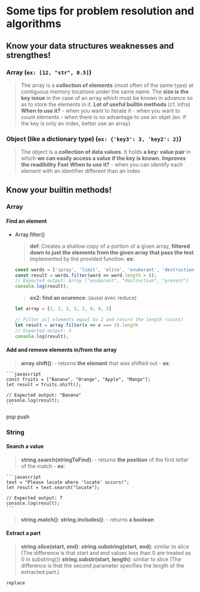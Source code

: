 # Some tips for problem resolution and algorithms

## Know your data structures weaknesses and strengthes!

### Array (`ex: [12, "str", 0.5]`)

> The array is a **collection of elements** (most often of the same type) at contiguous memory locations under the same name.
> The **size is the key issue** in the case of an array which must be known in advance so as to store the elements in it.
> **Lot of useful builtin methods** (cf. infra)
> **When to use it?**
    - when you want to iterate it
    - when you want to count elements
    - when there is no advantage to use an objet (ex: if the key is only an index, better use an array)

### Object (like a dictionary type) (`ex: {'key3': 3, 'key2': 2}`)

> The object is a **collection of data values**.
> It holds **a key: value pair** in which **we can easily access a value if the key is known**.
> **Improves the readibility**
> **Fast**
> **When to use it?**
    - when you can identify each element with an identifier different than an index

## Know your builtin methods!

### Array

#### Find an element

- Array.filter()

   > **def**: Creates a shallow copy of a portion of a given array, **filtered down to just the elements from the given array that pass the test** implemented by the provided function.
    > **ex**:

    ```javascript
    const words = ['spray', 'limit', 'elite', 'exuberant', 'destruction', 'present'];
    const result = words.filter(word => word.length > 6);
    // Expected output: Array ["exuberant", "destruction", "present"]
    console.log(result);
    ```

    > **ex2: find an ocurence**: (aussi avec reduce)

    ```javascript
    let array = [1, 2, 3, 5, 2, 8, 9, 2]

    // Filter all elements equal to 2 and return the length (count)
    let result = array.filter(x => x === 2).length  
    // Expected output: 3
    console.log(result);
    ```

#### Add and remove elements in/from the array

> **array.shift()**:
    - returns **the element** that was shifted out
    - **ex**:

    ```javascript
    const fruits = ["Banana", "Orange", "Apple", "Mango"];
    let result = fruits.shift();
 
    // Expected output: "Banana"
    console.log(result);
    ```

pop
push


### String

#### Search a value

> **string.search(stringToFind)**:
    - returns **the position** of the first letter of the match
    - **ex**:

    ```javascript
    text = "Please locate where 'locate' occurs!";
    let result = text.search("locate");
 
    // Expected output: 7
    console.log(result);
    ```
> **string.match()**:
> **string.includes()**:
    - returns **a boolean**

#### Extract a part

> **string.slice(start, end)**:
> **string.substring(start, end)**:
    similar to slice (The difference is that start and end values less than 0 are treated as 0 in substring())
> **string.substr(start, length)**:
    similar to slice (The difference is that the second parameter specifies the length of the extracted part.)


    replace